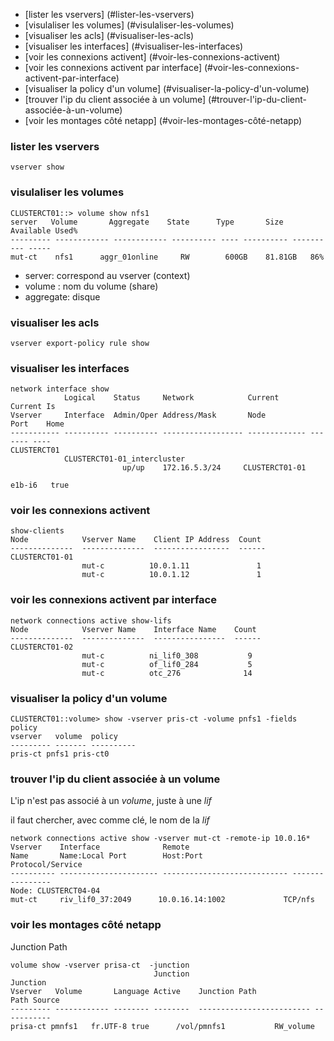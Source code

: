 * [lister les vservers] (#lister-les-vservers)
* [visulaliser les volumes] (#visulaliser-les-volumes)
* [visualiser les acls] (#visualiser-les-acls)
* [visualiser les interfaces] (#visualiser-les-interfaces)
* [voir les connexions activent] (#voir-les-connexions-activent)
* [voir les connexions activent par interface] (#voir-les-connexions-activent-par-interface)
* [visualiser la policy d'un volume] (#visualiser-la-policy-d'un-volume)
* [trouver l'ip du client associée à un volume] (#trouver-l'ip-du-client-associée-à-un-volume)
* [voir les montages côté netapp] (#voir-les-montages-côté-netapp)

### lister les vservers

```
vserver show
```

### visulaliser les volumes

```
CLUSTERCT01::> volume show nfs1
server   Volume       Aggregate    State      Type       Size  Available Used%
--------- ------------ ------------ ---------- ---- ---------- ---------- -----
mut-ct    nfs1      aggr_01online     RW        600GB    81.81GB   86%
```

* server: correspond au vserver (context)
* volume : nom du volume (share)
* aggregate: disque 

### visualiser les acls

```
vserver export-policy rule show
```
### visualiser les interfaces

```
network interface show
            Logical    Status     Network            Current       Current Is
Vserver     Interface  Admin/Oper Address/Mask       Node          Port    Home
----------- ---------- ---------- ------------------ ------------- ------- ----
CLUSTERCT01
            CLUSTERCT01-01_intercluster 
                         up/up    172.16.5.3/24     CLUSTERCT01-01 
                                                                   e1b-i6   true
```

### voir les connexions activent

```
show-clients
Node            Vserver Name    Client IP Address  Count
--------------  --------------  -----------------  ------
CLUSTERCT01-01
                mut-c          10.0.1.11               1
                mut-c          10.0.1.12               1
```

### voir les connexions activent par interface

```
network connections active show-lifs
Node            Vserver Name    Interface Name    Count
--------------  --------------  ----------------  ------
CLUSTERCT01-02
                mut-c          ni_lif0_308           9
                mut-c          of_lif0_284           5
                mut-c          otc_276              14
```

### visualiser la policy d'un volume

```
CLUSTERCT01::volume> show -vserver pris-ct -volume pnfs1 -fields policy
vserver   volume  policy     
--------- ------- ---------- 
pris-ct pnfs1 pris-ct0
```

### trouver l'ip du client associée à un volume 

L'ip n'est pas associé à un *volume*, juste à une *lif*

il faut chercher, avec comme clé, le nom de la *lif*

```
network connections active show -vserver mut-ct -remote-ip 10.0.16*
Vserver    Interface              Remote
Name       Name:Local Port        Host:Port                    Protocol/Service
---------- ---------------------- ---------------------------- ----------------
Node: CLUSTERCT04-04
mut-ct     riv_lif0_37:2049      10.0.16.14:1002             TCP/nfs
```

### voir les montages côté netapp

Junction Path

```
volume show -vserver prisa-ct  -junction                           
                                Junction                            Junction
Vserver   Volume       Language Active    Junction Path             Path Source
--------- ------------ -------- --------  ------------------------- -----------
prisa-ct pmnfs1   fr.UTF-8 true      /vol/pmnfs1           RW_volume
```
